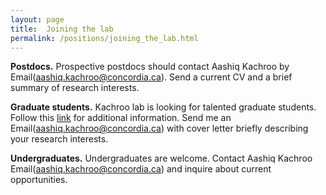 ```yaml
---
layout: page
title:  Joining the lab
permalink: /positions/joining_the_lab.html
---
```

**Postdocs.**
Prospective postdocs should contact Aashiq Kachroo by Email(aashiq.kachroo@concordia.ca). Send a current CV and a brief summary of research interests.  

**Graduate students.**
Kachroo lab is looking for talented graduate students. Follow this [link](https://www.concordia.ca/artsci/research/graduate-student-opportunities/biology/msc-phd-postdoc-applied-synthetic-biology.html) for additional information. Send me an Email(aashiq.kachroo@concordia.ca) with cover letter briefly describing your research interests. 

**Undergraduates.**
Undergraduates are welcome. Contact Aashiq Kachroo Email(aashiq.kachroo@concordia.ca) and inquire about current opportunities.
